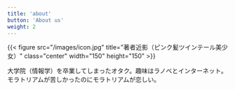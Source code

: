 ```yaml
---
title: 'about'
button: 'About us'
weight: 2
---
```


{{< figure src="/images/icon.jpg" title="著者近影（ピンク髪ツインテール美少女）" class="center" width="150" height="150" >}}

大学院（情報学）を卒業してしまったオタク。趣味はラノベとインターネット。モラトリアムが苦しかったのにモラトリアムが恋しい。